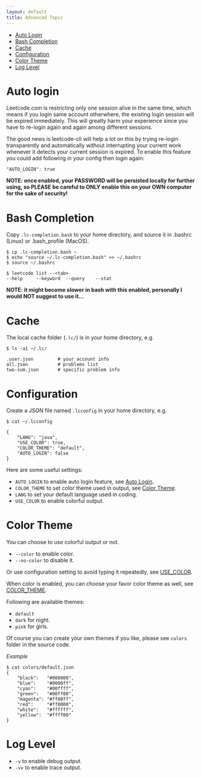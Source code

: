 ```yaml
---
layout: default
title: Advanced Topic
---
```


* [Auto Login](#auto-login)
* [Bash Completion](#bash-completion)
* [Cache](#cache)
* [Configuration](#configuration)
* [Color Theme](#color-theme)
* [Log Level](#log-level)

# Auto login

Leetcode.com is restricting only one session alive in the same time, which means if you login same account otherwhere, the existing login session will be expired immediately. This will greatly harm your experience since you have to re-login again and again among different sessions.

The good news is leetcode-cli will help a lot on this by trying re-login transparently and automatically without interrupting your current work whenever it detects your current session is expired. To enable this feature you could add following in your config then login again:

	"AUTO_LOGIN": true

**NOTE: once enabled, your PASSWORD will be persisted locally for further using, so PLEASE be careful to ONLY enable this on your OWN computer for the sake of security!**

# Bash Completion

Copy `.lc-completion.bash` to your home directory, and source it in .bashrc (Linux) or .bash_profile (MacOS).

	$ cp .lc-completion.bash ~
	$ echo "source ~/.lc-completion.bash" >> ~/.bashrc
	$ source ~/.bashrc

	$ leetcode list --<tab>
	--help     --keyword  --query    --stat

**NOTE: it might become slower in bash with this enabled, personally I would NOT suggest to use it...**

# Cache

The local cache folder (`.lc/`) is in your home directory, e.g.

	$ ls -a1 ~/.lc/

	.user.json         # your account info
	all.json           # problems list
	two-sum.json       # specific problem info

# Configuration

Create a JSON file named `.lcconfig` in your home directory, e.g.

	$ cat ~/.lcconfig

	{
		"LANG": "java",
		"USE_COLOR": true,
		"COLOR_THEME": "default",
		"AUTO_LOGIN": false
	}

Here are some useful settings:

* `AUTO_LOGIN` to enable auto login feature, see [Auto Login](#auto-login).
* `COLOR_THEME` to set color theme used in output, see [Color Theme](#color-theme).
* `LANG` to set your default language used in coding.
* `USE_COLOR` to enable colorful output.

# Color Theme

You can choose to use colorful output or not.

* `--color` to enable color.
* `--no-color` to disable it.

Or use configuration setting to avoid typing it repeatedly, see [USE_COLOR](#configuration).

When color is enabled, you can choose your favor color theme as well, see [COLOR_THEME](#configuration).

Following are available themes:

* `default`
* `dark` for night.
* `pink` for girls.

Of course you can create your own themes if you like, please see `colors` folder in the source code.

*Example*

	$ cat colors/default.json
    {
        "black":   "#000000",
        "blue":    "#0000ff",
        "cyan":    "#00ffff",
        "green":   "#00ff00",
        "magenta": "#ff00ff",
        "red":     "#ff0000",
        "white":   "#ffffff",
        "yellow":  "#ffff00"
    }

# Log Level

* `-v` to enable debug output.
* `-vv` to enable trace output.